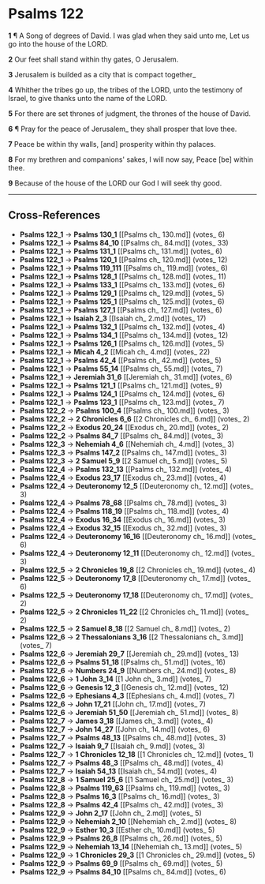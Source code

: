 # Psalms 122

**1** ¶ A Song of degrees of David. I was glad when they said unto me, Let us go into the house of the LORD.

**2** Our feet shall stand within thy gates, O Jerusalem.

**3** Jerusalem is builded as a city that is compact together_

**4** Whither the tribes go up, the tribes of the LORD, unto the testimony of Israel, to give thanks unto the name of the LORD.

**5** For there are set thrones of judgment, the thrones of the house of David.

**6** ¶ Pray for the peace of Jerusalem_ they shall prosper that love thee.

**7** Peace be within thy walls, [and] prosperity within thy palaces.

**8** For my brethren and companions' sakes, I will now say, Peace [be] within thee.

**9** Because of the house of the LORD our God I will seek thy good.

---

## Cross-References

- **Psalms 122_1** → **Psalms 130_1** [[Psalms ch_ 130.md]] (votes_ 6)
- **Psalms 122_1** → **Psalms 84_10** [[Psalms ch_ 84.md]] (votes_ 33)
- **Psalms 122_1** → **Psalms 131_1** [[Psalms ch_ 131.md]] (votes_ 6)
- **Psalms 122_1** → **Psalms 120_1** [[Psalms ch_ 120.md]] (votes_ 12)
- **Psalms 122_1** → **Psalms 119_111** [[Psalms ch_ 119.md]] (votes_ 6)
- **Psalms 122_1** → **Psalms 128_1** [[Psalms ch_ 128.md]] (votes_ 11)
- **Psalms 122_1** → **Psalms 133_1** [[Psalms ch_ 133.md]] (votes_ 6)
- **Psalms 122_1** → **Psalms 129_1** [[Psalms ch_ 129.md]] (votes_ 5)
- **Psalms 122_1** → **Psalms 125_1** [[Psalms ch_ 125.md]] (votes_ 6)
- **Psalms 122_1** → **Psalms 127_1** [[Psalms ch_ 127.md]] (votes_ 6)
- **Psalms 122_1** → **Isaiah 2_3** [[Isaiah ch_ 2.md]] (votes_ 17)
- **Psalms 122_1** → **Psalms 132_1** [[Psalms ch_ 132.md]] (votes_ 4)
- **Psalms 122_1** → **Psalms 134_1** [[Psalms ch_ 134.md]] (votes_ 12)
- **Psalms 122_1** → **Psalms 126_1** [[Psalms ch_ 126.md]] (votes_ 5)
- **Psalms 122_1** → **Micah 4_2** [[Micah ch_ 4.md]] (votes_ 22)
- **Psalms 122_1** → **Psalms 42_4** [[Psalms ch_ 42.md]] (votes_ 5)
- **Psalms 122_1** → **Psalms 55_14** [[Psalms ch_ 55.md]] (votes_ 7)
- **Psalms 122_1** → **Jeremiah 31_6** [[Jeremiah ch_ 31.md]] (votes_ 6)
- **Psalms 122_1** → **Psalms 121_1** [[Psalms ch_ 121.md]] (votes_ 9)
- **Psalms 122_1** → **Psalms 124_1** [[Psalms ch_ 124.md]] (votes_ 6)
- **Psalms 122_1** → **Psalms 123_1** [[Psalms ch_ 123.md]] (votes_ 7)
- **Psalms 122_2** → **Psalms 100_4** [[Psalms ch_ 100.md]] (votes_ 3)
- **Psalms 122_2** → **2 Chronicles 6_6** [[2 Chronicles ch_ 6.md]] (votes_ 2)
- **Psalms 122_2** → **Exodus 20_24** [[Exodus ch_ 20.md]] (votes_ 2)
- **Psalms 122_2** → **Psalms 84_7** [[Psalms ch_ 84.md]] (votes_ 3)
- **Psalms 122_3** → **Nehemiah 4_6** [[Nehemiah ch_ 4.md]] (votes_ 3)
- **Psalms 122_3** → **Psalms 147_2** [[Psalms ch_ 147.md]] (votes_ 3)
- **Psalms 122_3** → **2 Samuel 5_9** [[2 Samuel ch_ 5.md]] (votes_ 5)
- **Psalms 122_4** → **Psalms 132_13** [[Psalms ch_ 132.md]] (votes_ 4)
- **Psalms 122_4** → **Exodus 23_17** [[Exodus ch_ 23.md]] (votes_ 4)
- **Psalms 122_4** → **Deuteronomy 12_5** [[Deuteronomy ch_ 12.md]] (votes_ 3)
- **Psalms 122_4** → **Psalms 78_68** [[Psalms ch_ 78.md]] (votes_ 3)
- **Psalms 122_4** → **Psalms 118_19** [[Psalms ch_ 118.md]] (votes_ 4)
- **Psalms 122_4** → **Exodus 16_34** [[Exodus ch_ 16.md]] (votes_ 3)
- **Psalms 122_4** → **Exodus 32_15** [[Exodus ch_ 32.md]] (votes_ 3)
- **Psalms 122_4** → **Deuteronomy 16_16** [[Deuteronomy ch_ 16.md]] (votes_ 6)
- **Psalms 122_4** → **Deuteronomy 12_11** [[Deuteronomy ch_ 12.md]] (votes_ 3)
- **Psalms 122_5** → **2 Chronicles 19_8** [[2 Chronicles ch_ 19.md]] (votes_ 4)
- **Psalms 122_5** → **Deuteronomy 17_8** [[Deuteronomy ch_ 17.md]] (votes_ 6)
- **Psalms 122_5** → **Deuteronomy 17_18** [[Deuteronomy ch_ 17.md]] (votes_ 2)
- **Psalms 122_5** → **2 Chronicles 11_22** [[2 Chronicles ch_ 11.md]] (votes_ 2)
- **Psalms 122_5** → **2 Samuel 8_18** [[2 Samuel ch_ 8.md]] (votes_ 2)
- **Psalms 122_6** → **2 Thessalonians 3_16** [[2 Thessalonians ch_ 3.md]] (votes_ 7)
- **Psalms 122_6** → **Jeremiah 29_7** [[Jeremiah ch_ 29.md]] (votes_ 13)
- **Psalms 122_6** → **Psalms 51_18** [[Psalms ch_ 51.md]] (votes_ 16)
- **Psalms 122_6** → **Numbers 24_9** [[Numbers ch_ 24.md]] (votes_ 8)
- **Psalms 122_6** → **1 John 3_14** [[1 John ch_ 3.md]] (votes_ 7)
- **Psalms 122_6** → **Genesis 12_3** [[Genesis ch_ 12.md]] (votes_ 12)
- **Psalms 122_6** → **Ephesians 4_3** [[Ephesians ch_ 4.md]] (votes_ 7)
- **Psalms 122_6** → **John 17_21** [[John ch_ 17.md]] (votes_ 7)
- **Psalms 122_6** → **Jeremiah 51_50** [[Jeremiah ch_ 51.md]] (votes_ 8)
- **Psalms 122_7** → **James 3_18** [[James ch_ 3.md]] (votes_ 4)
- **Psalms 122_7** → **John 14_27** [[John ch_ 14.md]] (votes_ 6)
- **Psalms 122_7** → **Psalms 48_13** [[Psalms ch_ 48.md]] (votes_ 3)
- **Psalms 122_7** → **Isaiah 9_7** [[Isaiah ch_ 9.md]] (votes_ 3)
- **Psalms 122_7** → **1 Chronicles 12_18** [[1 Chronicles ch_ 12.md]] (votes_ 1)
- **Psalms 122_7** → **Psalms 48_3** [[Psalms ch_ 48.md]] (votes_ 4)
- **Psalms 122_7** → **Isaiah 54_13** [[Isaiah ch_ 54.md]] (votes_ 4)
- **Psalms 122_8** → **1 Samuel 25_6** [[1 Samuel ch_ 25.md]] (votes_ 3)
- **Psalms 122_8** → **Psalms 119_63** [[Psalms ch_ 119.md]] (votes_ 3)
- **Psalms 122_8** → **Psalms 16_3** [[Psalms ch_ 16.md]] (votes_ 3)
- **Psalms 122_8** → **Psalms 42_4** [[Psalms ch_ 42.md]] (votes_ 3)
- **Psalms 122_9** → **John 2_17** [[John ch_ 2.md]] (votes_ 5)
- **Psalms 122_9** → **Nehemiah 2_10** [[Nehemiah ch_ 2.md]] (votes_ 8)
- **Psalms 122_9** → **Esther 10_3** [[Esther ch_ 10.md]] (votes_ 5)
- **Psalms 122_9** → **Psalms 26_8** [[Psalms ch_ 26.md]] (votes_ 5)
- **Psalms 122_9** → **Nehemiah 13_14** [[Nehemiah ch_ 13.md]] (votes_ 5)
- **Psalms 122_9** → **1 Chronicles 29_3** [[1 Chronicles ch_ 29.md]] (votes_ 5)
- **Psalms 122_9** → **Psalms 69_9** [[Psalms ch_ 69.md]] (votes_ 5)
- **Psalms 122_9** → **Psalms 84_10** [[Psalms ch_ 84.md]] (votes_ 6)
